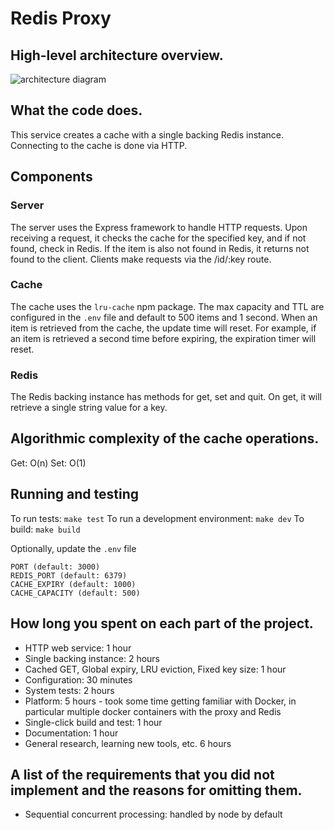 # Redis Proxy

## High-level architecture overview.
![architecture diagram](./artitecture.png)

## What the code does.
This service creates a cache with a single backing Redis instance. Connecting to the cache is done via HTTP.

## Components

### Server
The server uses the Express framework to handle HTTP requests. Upon receiving a request, it checks the cache for the specified key, and if not found, check in Redis. If the item is also not found in Redis, it returns not found to the client.
Clients make requests via the /id/:key route. 
### Cache
The cache uses the `lru-cache` npm package. The max capacity and TTL are configured in the `.env` file and default to 500 items and 1 second. When an item is retrieved from the cache, the update time will reset. For example, if an item is retrieved a second time before expiring, the expiration timer will reset.
### Redis
The Redis backing instance has methods for get, set and quit. On get, it will retrieve a single string value for a key. 

## Algorithmic complexity of the cache operations.
Get: O(n)
Set: O(1)

## Running and testing
To run tests: `make test`
To run a development environment: `make dev`
To build: `make build`

Optionally, update the `.env` file
```
PORT (default: 3000)
REDIS_PORT (default: 6379)
CACHE_EXPIRY (default: 1000)
CACHE_CAPACITY (default: 500)
```

## How long you spent on each part of the project.
* HTTP web service: 1 hour
* Single backing instance: 2 hours
* Cached GET, Global expiry, LRU eviction, Fixed key size: 1 hour
* Configuration: 30 minutes
* System tests: 2 hours
* Platform: 5 hours - took some time getting familiar with Docker, in particular multiple docker containers with the proxy and Redis
* Single-click build and test: 1 hour
* Documentation: 1 hour
* General research, learning new tools, etc. 6 hours

## A list of the requirements that you did not implement and the reasons for omitting them.
* Sequential concurrent processing: handled by node by default